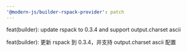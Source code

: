 ```yaml
---
'@modern-js/builder-rspack-provider': patch
---
```


feat(builder): update rspack to 0.3.4 and support output.charset ascii

feat(builder): 更新 rspack 到 0.3.4，并支持 output.charset ascii 配置
